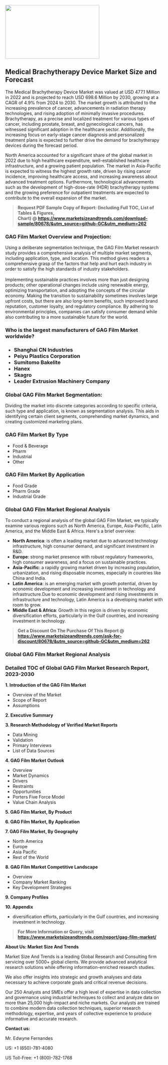 <p><img class="alignnone size-medium wp-image-20088" src="https://ffe5etoiles.com/wp-content/uploads/2024/12/MST1-300x171.png" alt="" width="300" height="171" /></p><h2>Medical Brachytherapy Device Market Size and Forecast</h2><p>The Medical Brachytherapy Device Market was valued at USD 477.1 Million in 2022 and is projected to reach USD 698.6 Million by 2030, growing at a CAGR of 4.9% from 2024 to 2030. The market growth is attributed to the increasing prevalence of cancer, advancements in radiation therapy technologies, and rising adoption of minimally invasive procedures. Brachytherapy, as a precise and localized treatment for various types of cancer, including prostate, breast, and gynecological cancers, has witnessed significant adoption in the healthcare sector. Additionally, the increasing focus on early-stage cancer diagnosis and personalized treatment plans is expected to further drive the demand for brachytherapy devices during the forecast period.</p><p>North America accounted for a significant share of the global market in 2022 due to high healthcare expenditure, well-established healthcare infrastructure, and a growing patient population. The market in Asia-Pacific is expected to witness the highest growth rate, driven by rising cancer incidence, improving healthcare access, and increasing awareness about advanced treatment options. Furthermore, technological advancements such as the development of high-dose-rate (HDR) brachytherapy systems and the growing preference for outpatient treatments are expected to contribute to the overall expansion of the market.</p></p><blockquote id="" class=""><strong>Request PDF Sample Copy of Report: (Including Full TOC, List of Tables &amp; Figures, Chart)&nbsp;@&nbsp;<strong><a href="https://www.marketsizeandtrends.com/download-sample/80678/&utm_source=github-GC&utm_medium=262" target="_blank">https://www.marketsizeandtrends.com/download-sample/80678/&utm_source=github-GC&utm_medium=262</a></strong></strong></blockquote><h3 id="" class="">GAG Film Market&nbsp;Overview and Projection:</h3><p id="" class="">Using a deliberate segmentation technique, the GAG Film Market research study provides a comprehensive analysis of multiple market segments, including application, type, and location. This method gives readers a comprehensive grasp of the factors that help and hurt each industry in order to satisfy the high standards of industry stakeholders. <br /> <br />Implementing sustainable practices involves more than just designing products; other operational changes include using renewable energy, optimizing transportation, and adopting the concepts of the circular economy. Making the transition to sustainability sometimes involves large upfront costs, but there are also long-term benefits, such improved brand reputation, customer loyalty, and regulatory compliance. By adhering to environmental principles, companies can satisfy consumer demand while also contributing to a more sustainable future for the world.</p><h3 id="" class="">Who is the largest manufacturers of&nbsp;GAG Film Market worldwide?</h3><h3 class=""><p><ul><li>Shanghai CN Industries </li><li> Peiyu Plastics Corporation </li><li> Sumitomo Bakelite </li><li> Hanex </li><li> Skagro </li><li> Leader Extrusion Machinery Company</li></ul></p></h3><h3 id="" class="">Global&nbsp;GAG Film Market Segmentation:</h3><p id="" class="">Dividing the market into discrete categories according to specific criteria, such type and application, is known as segmentation analysis. This aids in identifying certain client segments, comprehending market dynamics, and creating customized marketing plans.</p><h3 id="" class="">GAG Film Market&nbsp;By Type</h3><p><p><ul><li>Food & Beverage</li><li> Pharm</li><li> Industrial</li><li> Other</p></li></ul></p></p><h3 id="" class="">GAG Film Market&nbsp;By Application</h3><p class=""><p><ul><li>Food Grade</li><li> Pharm Grade</li><li> Industrial Grade</li></ul></p></p><h3 id="" class="">Global GAG Film Market Regional Analysis</h3><p id="" class="">To conduct a regional analysis of the global GAG Film Market, we typically examine various regions such as North America, Europe, Asia-Pacific, Latin America, and the Middle East &amp; Africa. Here's a brief overview:</p><ul><li><strong>North America</strong>: is often a leading market due to advanced technology infrastructure, high consumer demand, and significant investment in R&amp;D.</li><li><strong>Europe</strong>: strong market presence with robust regulatory frameworks, high consumer awareness, and a focus on sustainable practices.</li><li><strong>Asia-Pacific</strong>: a rapidly growing market driven by increasing population, urbanization, and rising disposable incomes, especially in countries like China and India.</li><li><strong>Latin America</strong>: is an emerging market with growth potential, driven by economic development and increasing investment in technology and infrastructure.Due to economic development and rising investments in infrastructure and technology, Latin America is a developing market with room to grow.</li><li><strong>Middle East &amp; Africa</strong>: Growth in this region is driven by economic diversification efforts, particularly in the Gulf countries, and increasing investment in technology.</li></ul><blockquote id="" class=""><strong>Get a Discount On The Purchase Of This Report @ <strong><a href="https://www.marketsizeandtrends.com/ask-for-discount/80678/&utm_source=github-GC&utm_medium=262" target="_blank">https://www.marketsizeandtrends.com/ask-for-discount/80678/&utm_source=github-GC&utm_medium=262</a></strong></strong></blockquote><h3 id="" class="">Global GAG Film Market Regional Analysis</h3><h3 id="" class="">Detailed TOC of Global GAG Film Market Research Report, 2023-2030</h3><p id="" class=""><strong>1. Introduction of the GAG Film Market</strong></p><ul><li>Overview of the Market</li><li>Scope of Report</li><li>Assumptions</li></ul><p id="" class=""><strong>2. Executive Summary</strong></p><p id="" class=""><strong>3. Research Methodology of Verified Market Reports</strong></p><ul><li>Data Mining</li><li>Validation</li><li>Primary Interviews</li><li>List of Data Sources</li></ul><p id="" class=""><strong>4. GAG Film Market Outlook</strong></p><ul><li>Overview</li><li>Market Dynamics</li><li>Drivers</li><li>Restraints</li><li>Opportunities</li><li>Porters Five Force Model</li><li>Value Chain Analysis</li></ul><p id="" class=""><strong>5. GAG Film Market, By Product</strong></p><p id="" class=""><strong>6. GAG Film Market, By Application</strong></p><p id="" class=""><strong>7. GAG Film Market, By Geography</strong></p><ul><li>North America</li><li>Europe</li><li>Asia Pacific</li><li>Rest of the World</li></ul><p id="" class=""><strong>8. GAG Film Market Competitive Landscape</strong></p><ul><li>Overview</li><li>Company Market Ranking</li><li>Key Development Strategies</li></ul><p id="" class=""><strong>9. Company Profiles</strong></p><p id="" class=""><strong>10. Appendix</strong></p><ul><li>diversification efforts, particularly in the Gulf countries, and increasing investment in technology.</li></ul><blockquote id="" class=""><strong>For More Information or Query, visit <strong><strong><a href="https://www.marketsizeandtrends.com/report/gag-film-market/" target="_blank">https://www.marketsizeandtrends.com/report/gag-film-market/</a></strong></strong></strong></blockquote><p id="" class=""><strong>About Us: Market Size And Trends</strong></p><p id="" class="">Market Size And Trends is a leading Global Research and Consulting firm servicing over 5000+ global clients. We provide advanced analytical research solutions while offering information-enriched research studies.</p><p id="" class="">We also offer insights into strategic and growth analyses and data necessary to achieve corporate goals and critical revenue decisions.</p><p id="" class="">Our 250 Analysts and SMEs offer a high level of expertise in data collection and governance using industrial techniques to collect and analyze data on more than 25,000 high-impact and niche markets. Our analysts are trained to combine modern data collection techniques, superior research methodology, expertise, and years of collective experience to produce informative and accurate research.</p><p id="" class=""><strong>Contact us:</strong></p><p id="" class="">Mr. Edwyne Fernandes</p><p id="" class="">US: +1 (650)-781-4080</p><p id="" class="">US Toll-Free: +1 (800)-782-1768</p>
